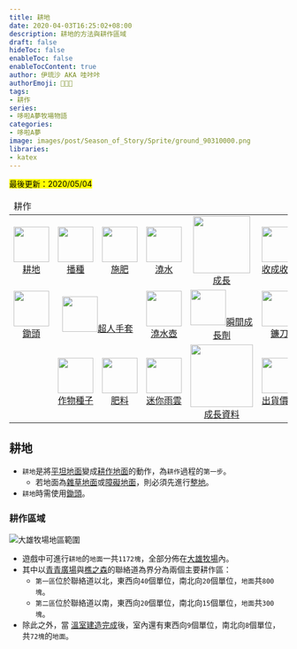 ```yaml
---
title: 耕地
date: 2020-04-03T16:25:02+08:00
description: 耕地的方法與耕作區域
draft: false
hideToc: false
enableToc: false
enableTocContent: true
author: 伊琉沙 AKA 哇咔咔
authorEmoji: 👩🏿‍🚀
tags: 
- 耕作
series:
- 哆啦A夢牧場物語
categories:
- 哆啦A夢
image: images/post/Season_of_Story/Sprite/ground_90310000.png
libraries:
- katex
---
```

<mark>最後更新：2020/05/04</mark>

<table>
    <thead>
        <tr>
            <td colspan="10">耕作</td>        
        </tr>
    </thead>
    <tr>
        <td align="center"><a href="../doraemon-story-crop-part1"><img width="64px" src= "/images/post/Season_of_Story/Sprite/ground_90310000.png">耕地</a></td>
        <td align="center"><a href="../doraemon-story-crop-part2"><img width="64px" src= "/images/post/Season_of_Story/Sprite/ground_90310010.png">播種</a></td>
        <td align="center"><a href="../doraemon-story-crop-part3"><img width="64px" src= "/images/post/Season_of_Story/Sprite/ground_90310020.png">施肥</a></td>
        <td align="center"><a href="../doraemon-story-crop-part4"><img width="64px" src= "/images/post/Season_of_Story/Sprite/ground_90310021.png">澆水</a></td>        
        <td align="center"><a href="../doraemon-story-crop-part5"><img width="103px" src= "/images/post/Season_of_Story/Sprite/Crop_90120602.png">成長</a></td>
        <td align="center"><a href="../doraemon-story-crop-part6"><img width="64px" src= "/images/post/Season_of_Story/Sprite/icon_1001030.png">收成收割</a></td>
        <td align="center"><a href="../#溫室種植"><img width="64px" src= "/images/post/Season_of_Story/Texture2D/tex_bg_1230_020.png">溫室種植</a></td>
    </tr>
    <tr>
        <td align="center"><a href="../doraemon-story-tool-hoe"><img width="64px" src= "/images/post/Season_of_Story/Sprite/icon_1001005.png">鋤頭</a></td>
        <td align="center" colspan="2"><a href="../doraemon-story-secret-gadget-farming/#超人手套"><img width="64px" src= "/images/post/Season_of_Story/Sprite/icon_1002130.png">超人手套</a></td>
        <td align="center"><a href="../doraemon-story-tool-watering-can"><img width="64px" src= "/images/post/Season_of_Story/Sprite/icon_1001025.png">澆水壺</a></td>
        <td align="center"><a href="../doraemon-story-secret-gadget-farming/#瞬間成長劑"><img width="64px" src= "/images/post/Season_of_Story/Sprite/icon_1104080.png">瞬間成長劑</a></td>
        <td align="center"><a href="../doraemon-story-tool-scythe"><img width="64px" src= "/images/post/Season_of_Story/Sprite/icon_1001035.png">鐮刀</a></td>
        <td align="center"><a href="../doraemon-story-secret-gadget-farming/#季節罐頭"><img width="64px" src= "/images/post/Season_of_Story/Sprite/icon_1104000.png">季節罐頭</a></td>
    </tr>
    <tr>
        <td></td>
        <td align="center"><a href="../doraemon-story-shop-20700-knick-knacks-general-store/#作物種子"><img width="64px" src= "/images/post/Season_of_Story/Sprite/icon_2000501.png">作物種子</a></td>
        <td align="center"><a href="../doraemon-story-shop-20700-knick-knacks-general-store/#肥料"><img width="64px" src= "/images/post/Season_of_Story/Sprite/icon_1103001.png">肥料</a></td>
        <td align="center"><a href="../doraemon-story-secret-gadget-farming/#迷你雨雲"><img width="64px" src= "/images/post/Season_of_Story/Sprite/icon_7063010.png">迷你雨雲</a></td>
        <td align="center"><a href="../doraemon-story-crop-grow"><img width="113px" src= "/images/post/Season_of_Story/Sprite/Crop_90110405.png">成長資料</a></td>
        <td align="center"><a href="../doraemon-story-shipping-prices-crops"><img width="64px" src= "/images/post/Season_of_Story/Sprite/icon_3000205.png">出貨價格</a></td>
        <td></td>
    </tr>
</table>

## 耕地
+ `耕地`是將[平坦地面](../doraemon-story-mod-ground/#地面界面)變成[耕作地面](../doraemon-story-mod-ground/#耕作地面)的動作，為`耕作`過程的`第一步`。
    + 若地面為[雜草地面](../doraemon-story-mod-ground/#雜草地面)或[障礙地面](../doraemon-story-mod-ground/#障礙地面)，則必須先進行[整地](../doraemon-story-ground/#整地)。
+ `耕地`時需使用[鋤頭](../doraemon-story-tool-hoe)。

### 耕作區域
![大雄牧場地區範圍](/images/post/Season_of_Story/Map/10000.png)
+ 遊戲中可進行`耕地`的`地面`一共`1172塊`，全部分佈在[大雄牧場](../doraemon-story-map-10000-Nobita-Farm)內。
+ 其中以[青青廣場](../doraemon-story-map-11500-harappa-square)與[樵之森](../doraemon-story-map-10600-lumberjack-forest)的聯絡道為界分為兩個主要耕作區：
    + `第一區`位於聯絡道以北，東西向`40`個單位，南北向`20`個單位，`地面`共`800塊`。
    + `第二區`位於聯絡道以南，東西向`20`個單位，南北向`15`個單位，`地面`共`300塊`。
+ 除此之外，當 [溫室建造完成](../doraemon-story-1/#溫室建造)後，室內還有東西向`9`個單位，南北向`8`個單位，共`72塊`的`地面`。